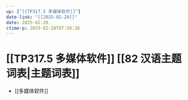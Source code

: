 ```yaml
---
up: ["[[TP317.5 多媒体软件]]"]
date-link: "[[2025-02-28]]"
date: 2025-02-28
ctime-p: 2025-02-28T07:58:26
---
```


# [[TP317.5 多媒体软件]] [[82 汉语主题词表|主题词表]]

- [[多媒体软件]]
